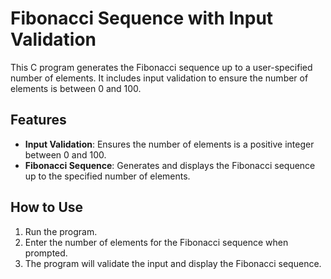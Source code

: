 # Fibonacci Sequence with Input Validation

This C program generates the Fibonacci sequence up to a user-specified number of elements. It includes input validation to ensure the number of elements is between 0 and 100.

## Features

- **Input Validation**: Ensures the number of elements is a positive integer between 0 and 100.
- **Fibonacci Sequence**: Generates and displays the Fibonacci sequence up to the specified number of elements.

## How to Use

1. Run the program.
2. Enter the number of elements for the Fibonacci sequence when prompted.
3. The program will validate the input and display the Fibonacci sequence.
